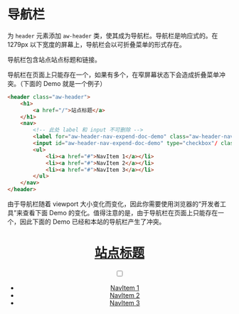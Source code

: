 # 导航栏
为 `header` 元素添加 `aw-header` 类，使其成为导航栏。导航栏是响应式的。在 1279px 以下宽度的屏幕上，导航栏会以可折叠菜单的形式存在。

导航栏包含站点站点标题和链接。

导航栏在页面上只能存在一个，如果有多个，在窄屏幕状态下会造成折叠菜单冲突。（下面的 Demo 就是一个例子）

```html
<header class="aw-header">
    <h1>
        <a href="/">站点标题</a>
    </h1>
    <nav>
        <!-- 此处 label 和 input 不可删除 -->
        <label for="aw-header-nav-expend-doc-demo" class="aw-header-nav-expend"></label>
        <input id="aw-header-nav-expend-doc-demo" type="checkbox"/ class="aw-header-nav-expend">
        <ul>
            <li><a href="#">NavItem 1</a></li>
            <li><a href="#">NavItem 2</a></li>
            <li><a href="#">NavItem 3</a></li>
        </ul>
    </nav>
</header>
```

由于导航栏随着 viewport 大小变化而变化，因此你需要使用浏览器的“开发者工具”来查看下面 Demo 的变化。值得注意的是，由于导航栏在页面上只能存在一个，因此下面的 Demo 已经和本站的导航栏产生了冲突。

<div class="aw-p">
    <header class="aw-header">
        <h1>
            <a href="/">站点标题</a>
        </h1>
        <nav>
            <!-- 此处 label 和 input 不可删除 -->
            <label for="aw-header-nav-expend" class="aw-header-nav-expend"></label>
            <input id="aw-header-nav-expend" type="checkbox"/ class="aw-header-nav-expend">
            <ul>
                <li><a href="#">NavItem 1</a></li>
                <li><a href="#">NavItem 2</a></li>
                <li><a href="#">NavItem 3</a></li>
            </ul>
        </nav>
    </header>
</div>
